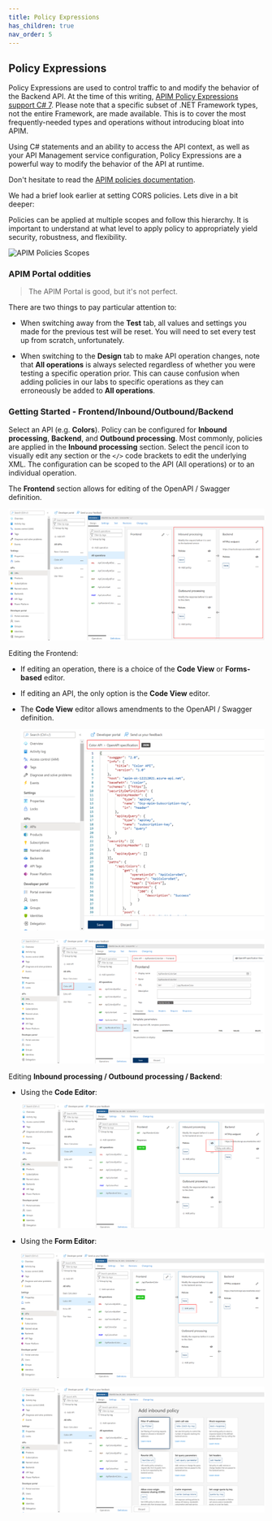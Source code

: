 ```yaml
---
title: Policy Expressions
has_children: true
nav_order: 5
---
```



## Policy Expressions

Policy Expressions are used to control traffic to and modify the behavior of the Backend API. At the time of this writing, [APIM Policy Expressions support C# 7](https://docs.microsoft.com/en-us/azure/api-management/api-management-policy-expressions). Please note that a specific subset of .NET Framework types, not the entire Framework, are made available. This is to cover the most frequently-needed types and operations without introducing bloat into APIM.  

Using C# statements and an ability to access the API context, as well as your API Management service configuration, Policy Expressions are a powerful way to modify the behavior of the API at runtime.

Don't hesitate to read the [APIM policies documentation](https://docs.microsoft.com/en-us/azure/api-management/api-management-policies).

We had a brief look earlier at setting CORS policies. Lets dive in a bit deeper:

Policies can be applied at multiple scopes and follow this hierarchy. It is important to understand at what level to apply policy to appropriately yield security, robustness, and flexibility.

![APIM Policies Scopes](../../assets/images/apim-policy-scopes.png)

### APIM Portal oddities

> The APIM Portal is good, but it's not perfect.  

There are two things to pay particular attention to:

- When switching away from the **Test** tab, all values and settings you made for the previous test will be reset. You will need to set every test up from scratch, unfortunately.

- When switching to the **Design** tab to make API operation changes, note that **All operations** is always selected regardless of whether you were testing a specific operation prior. This can cause confusion when adding policies in our labs to specific operations as they can erroneously be added to **All operations**.

### Getting Started - Frontend/Inbound/Outbound/Backend

Select an API (e.g. **Colors**). Policy can be configured for **Inbound processing**, **Backend**, and **Outbound processing**. Most commonly, policies are applied in the **Inbound processing** section. Select the pencil icon to visually edit any section or the `</>` code brackets to edit the underlying XML. The configuration can be scoped to the API (All operations) or to an individual operation.

The **Frontend** section allows for editing of the OpenAPI / Swagger definition.

![APIM Policy Editor](../../assets/images/apim-policy-editor.png)

Editing the Frontend:
  - If editing an operation, there is a choice of the **Code View** or **Forms-based** editor.
  - If editing an API, the only option is the **Code View** editor.
  - The **Code View** editor allows amendments to the OpenAPI / Swagger definition.

    ![APIM Frontend Code Editor](../../assets/images/apim-frontend-code-editor.png)

    ![APIM Frontend Form Editor](../../assets/images/apim-frontend-form-editor.png)

Editing **Inbound processing / Outbound processing / Backend**:

- Using the **Code Editor**:

  ![APIM Inbound Code Editor](../../assets/images/apim-inbound-code-editor.png)

- Using the **Form Editor**:

  ![APIM Inbound Processing](../../assets/images/apim-inbound-processing.png)

  ![APIM Inbound Form Editor](../../assets/images/apim-inbound-form-editor.png)